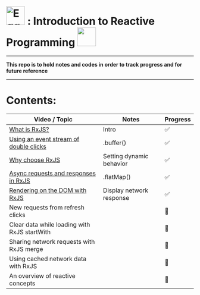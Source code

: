 # <img src="https://avatars0.githubusercontent.com/u/5975001" alt="Egghead" height="50"> : Introduction to Reactive Programming <img src="https://avatars1.githubusercontent.com/u/6407041" height="50">
---

**This repo is to hold notes and codes in order to track progress and for future reference**

---

# Contents:
Video / Topic                                                  | Notes                    | Progress
-------------------------------------------------------------- | ------------------------ | --------
[What is RxJS?](https://git.io/vHVlw)                          | Intro                    | ✅
[Using an event stream of double clicks](https://git.io/vHVlP) | .buffer()                | ✅
[Why choose RxJS](https://git.io/vHDyf)                        | Setting dynamic behavior | ✅
[Async requests and responses in RxJS](https://git.io/vHDyy)   | .flatMap()               | ✅
[Rendering on the DOM with RxJS](https://git.io/vHyLU)         | Display network response | ✅
New requests from refresh clicks                               |                          | 🔲
Clear data while loading with RxJS startWith                   |                          | 🔲
Sharing network requests with RxJS merge                       |                          | 🔲
Using cached network data with RxJS                            |                          | 🔲
An overview of reactive concepts                               |                          | 🔲
